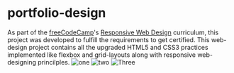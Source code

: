 # portfolio-design
As part of the [freeCodeCamp](https://www.freecodecamp.org)'s [Responsive Web Design](https://www.freecodecamp.org/learn/responsive-web-design/) curriculum, this project was developed to fulfill the requirements to get certified. This web-design project contains all the upgraded HTML5 and CSS3 practices implemented like flexbox and grid-layouts along with responsive web-designing princilples.
![one](https://github.com/zeetaen1989/portfolio-design/blob/main/images/one.png)
![two](https://github.com/zeetaen1989/portfolio-design/blob/main/images/two.png)
![Three](https://github.com/zeetaen1989/portfolio-design/blob/main/images/Three.png)
